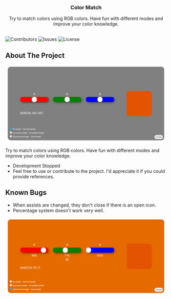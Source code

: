 <br/>
<p align="center">
  <h3 align="center">Color Match</h3>

  <p align="center">
    Try to match colors using RGB colors. Have fun with different modes and improve your color knowledge.
    <br/>
    <br/>
  </p>
</p>

![Contributors](https://img.shields.io/github/contributors/Swendoz/Color-Match?color=dark-green) ![Issues](https://img.shields.io/github/issues/Swendoz/Color-Match) ![License](https://img.shields.io/github/license/Swendoz/Color-Match) 

## About The Project

![Screen Shot](images/colormatch.png)

Try to match colors using RGB colors. Have fun with different modes and improve your color knowledge.

- Development Stopped
- Feel free to use or contribute to the project. I'd appreciate it if you could provide references.

## Known Bugs

* When assists are changed, they don't close if there is an open icon.
* Percentage system doesn't work very well.

![Screen Shot](images/colormatch3.png)
